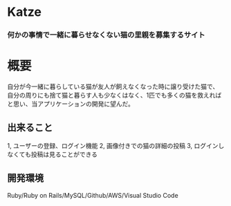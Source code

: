 # Katze
### 何かの事情で一緒に暮らせなくない猫の里親を募集するサイト
# 概要
自分が今一緒に暮らしている猫が友人が飼えなくなった時に譲り受けた猫で、
自分の周りにも捨て猫と暮らす人も少なくはなく、1匹でも多くの猫を救えればと思い、当アプリケーションの開発に望んだ。
## 出来ること
1, ユーザーの登録、ログイン機能
2, 画像付きでの猫の詳細の投稿
3, ログインしなくても投稿は見ることができる
## 開発環境
Ruby/Ruby on Rails/MySQL/Github/AWS/Visual Studio Code


